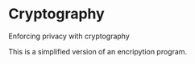 # Cryptography
Enforcing privacy with cryptography

This is a simplified version of an encripytion program. 
